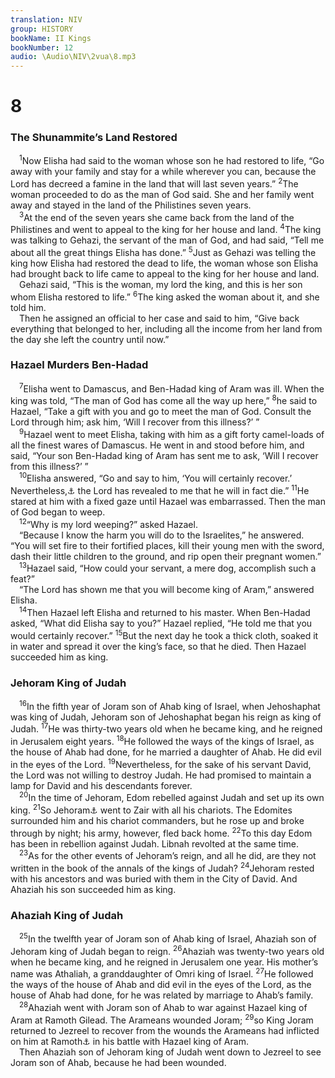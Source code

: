 ```yaml
---
translation: NIV
group: HISTORY
bookName: II Kings 
bookNumber: 12
audio: \Audio\NIV\2vua\8.mp3
---
```


<div class="title"><h1>8</h1><h3>The Shunammite’s Land Restored </h3></div>
<span class="verse 2vua_8_1"> <sup>1</sup>Now Elisha had said to the woman whose son he had restored to life, “Go away with your family and stay for a while wherever you can, because the Lord has decreed a famine in the land that will last seven years.” </span>
<span class="verse 2vua_8_2"><sup>2</sup>The woman proceeded to do as the man of God said. She and her family went away and stayed in the land of the Philistines seven years. <br/></span>
<span class="verse 2vua_8_3"> <sup>3</sup>At the end of the seven years she came back from the land of the Philistines and went to appeal to the king for her house and land. </span>
<span class="verse 2vua_8_4"><sup>4</sup>The king was talking to Gehazi, the servant of the man of God, and had said, “Tell me about all the great things Elisha has done.” </span>
<span class="verse 2vua_8_5"><sup>5</sup>Just as Gehazi was telling the king how Elisha had restored the dead to life, the woman whose son Elisha had brought back to life came to appeal to the king for her house and land. <br/> Gehazi said, “This is the woman, my lord the king, and this is her son whom Elisha restored to life.” </span>
<span class="verse 2vua_8_6"><sup>6</sup>The king asked the woman about it, and she told him. <br/> Then he assigned an official to her case and said to him, “Give back everything that belonged to her, including all the income from her land from the day she left the country until now.” <br/></span>
<div class="title"><h3>Hazael Murders Ben-Hadad </h3></div>
<span class="verse 2vua_8_7"> <sup>7</sup>Elisha went to Damascus, and Ben-Hadad king of Aram was ill. When the king was told, “The man of God has come all the way up here,” </span>
<span class="verse 2vua_8_8"><sup>8</sup>he said to Hazael, “Take a gift with you and go to meet the man of God. Consult the Lord through him; ask him, ‘Will I recover from this illness?’ ” <br/></span>
<span class="verse 2vua_8_9"> <sup>9</sup>Hazael went to meet Elisha, taking with him as a gift forty camel-loads of all the finest wares of Damascus. He went in and stood before him, and said, “Your son Ben-Hadad king of Aram has sent me to ask, ‘Will I recover from this illness?’ ” <br/></span>
<span class="verse 2vua_8_10"> <sup>10</sup>Elisha answered, “Go and say to him, ‘You will certainly recover.’ Nevertheless,<a data-toggle="tooltip" data-placement="bottom" title="The Hebrew may also be read Go and say, ‘You will certainly not recover,’ for.">⚓</a> the Lord has revealed to me that he will in fact die.” </span>
<span class="verse 2vua_8_11"><sup>11</sup>He stared at him with a fixed gaze until Hazael was embarrassed. Then the man of God began to weep. <br/></span>
<span class="verse 2vua_8_12"> <sup>12</sup>“Why is my lord weeping?” asked Hazael. <br/> “Because I know the harm you will do to the Israelites,” he answered. “You will set fire to their fortified places, kill their young men with the sword, dash their little children to the ground, and rip open their pregnant women.” <br/></span>
<span class="verse 2vua_8_13"> <sup>13</sup>Hazael said, “How could your servant, a mere dog, accomplish such a feat?” <br/> “The Lord has shown me that you will become king of Aram,” answered Elisha. <br/></span>
<span class="verse 2vua_8_14"> <sup>14</sup>Then Hazael left Elisha and returned to his master. When Ben-Hadad asked, “What did Elisha say to you?” Hazael replied, “He told me that you would certainly recover.” </span>
<span class="verse 2vua_8_15"><sup>15</sup>But the next day he took a thick cloth, soaked it in water and spread it over the king’s face, so that he died. Then Hazael succeeded him as king. <br/></span>
<div class="title"><h3>Jehoram King of Judah </h3></div>
<span class="verse 2vua_8_16"> <sup>16</sup>In the fifth year of Joram son of Ahab king of Israel, when Jehoshaphat was king of Judah, Jehoram son of Jehoshaphat began his reign as king of Judah. </span>
<span class="verse 2vua_8_17"><sup>17</sup>He was thirty-two years old when he became king, and he reigned in Jerusalem eight years. </span>
<span class="verse 2vua_8_18"><sup>18</sup>He followed the ways of the kings of Israel, as the house of Ahab had done, for he married a daughter of Ahab. He did evil in the eyes of the Lord. </span>
<span class="verse 2vua_8_19"><sup>19</sup>Nevertheless, for the sake of his servant David, the Lord was not willing to destroy Judah. He had promised to maintain a lamp for David and his descendants forever. <br/></span>
<span class="verse 2vua_8_20"> <sup>20</sup>In the time of Jehoram, Edom rebelled against Judah and set up its own king. </span>
<span class="verse 2vua_8_21"><sup>21</sup>So Jehoram<a data-toggle="tooltip" data-placement="bottom" title="Hebrew Joram, a variant of Jehoram ; also in verses 23 and 24">⚓</a> went to Zair with all his chariots. The Edomites surrounded him and his chariot commanders, but he rose up and broke through by night; his army, however, fled back home. </span>
<span class="verse 2vua_8_22"><sup>22</sup>To this day Edom has been in rebellion against Judah. Libnah revolted at the same time. <br/></span>
<span class="verse 2vua_8_23"> <sup>23</sup>As for the other events of Jehoram’s reign, and all he did, are they not written in the book of the annals of the kings of Judah? </span>
<span class="verse 2vua_8_24"><sup>24</sup>Jehoram rested with his ancestors and was buried with them in the City of David. And Ahaziah his son succeeded him as king. <br/></span>
<div class="title"><h3>Ahaziah King of Judah </h3></div>
<span class="verse 2vua_8_25"> <sup>25</sup>In the twelfth year of Joram son of Ahab king of Israel, Ahaziah son of Jehoram king of Judah began to reign. </span>
<span class="verse 2vua_8_26"><sup>26</sup>Ahaziah was twenty-two years old when he became king, and he reigned in Jerusalem one year. His mother’s name was Athaliah, a granddaughter of Omri king of Israel. </span>
<span class="verse 2vua_8_27"><sup>27</sup>He followed the ways of the house of Ahab and did evil in the eyes of the Lord, as the house of Ahab had done, for he was related by marriage to Ahab’s family. <br/></span>
<span class="verse 2vua_8_28"> <sup>28</sup>Ahaziah went with Joram son of Ahab to war against Hazael king of Aram at Ramoth Gilead. The Arameans wounded Joram; </span>
<span class="verse 2vua_8_29"><sup>29</sup>so King Joram returned to Jezreel to recover from the wounds the Arameans had inflicted on him at Ramoth<a data-toggle="tooltip" data-placement="bottom" title="Hebrew Ramah, a variant of Ramoth">⚓</a> in his battle with Hazael king of Aram. <br/> Then Ahaziah son of Jehoram king of Judah went down to Jezreel to see Joram son of Ahab, because he had been wounded. <br/></span>
